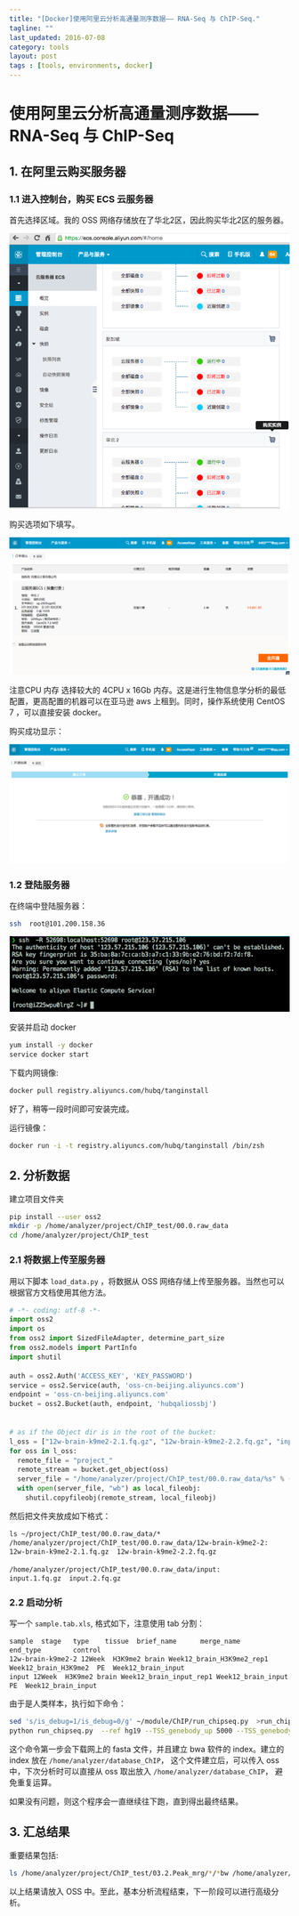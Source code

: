 ```yaml
---
title: "[Docker]使用阿里云分析高通量测序数据—— RNA-Seq 与 ChIP-Seq."
tagline: ""
last_updated: 2016-07-08
category: tools
layout: post
tags : [tools, environments, docker]
---
```


# 使用阿里云分析高通量测序数据—— RNA-Seq 与 ChIP-Seq

## 1. 在阿里云购买服务器

### 1.1 进入控制台，购买 ECS 云服务器
首先选择区域。我的 OSS 网络存储放在了华北2区，因此购买华北2区的服务器。

![Figure 1](/images/2016-07-08-AnalysisNGSonAliYum/Fig1.Console.png)

购买选项如下填写。

![Figure 2](/images/2016-07-08-AnalysisNGSonAliYum/Fig2.Buy.png)

注意CPU 内存 选择较大的 4CPU x 16Gb 内存。这是进行生物信息学分析的最低配置，更高配置的机器可以在亚马逊 aws 上租到。同时，操作系统使用  CentOS 7 ，可以直接安装 docker。

购买成功显示：

![Figure 3](/images/2016-07-08-AnalysisNGSonAliYum/Fig3.success.png)

### 1.2 登陆服务器

在终端中登陆服务器：

```bash
ssh  root@101.200.158.36
```

![Figure 4](/images/2016-07-08-AnalysisNGSonAliYum/Fig4.loginServer.png)

安装并启动 docker

```bash
yum install -y docker
service docker start
```

下载内网镜像:

```bash
docker pull registry.aliyuncs.com/hubq/tanginstall
```

好了，稍等一段时间即可安装完成。

运行镜像：

```bash
docker run -i -t registry.aliyuncs.com/hubq/tanginstall /bin/zsh
```

## 2. 分析数据

建立项目文件夹

```bash
pip install --user oss2
mkdir -p /home/analyzer/project/ChIP_test/00.0.raw_data
cd /home/analyzer/project/ChIP_test
```



### 2.1 将数据上传至服务器

用以下脚本 ```load_data.py``` ，将数据从 OSS 网络存储上传至服务器。当然也可以根据官方文档使用其他方法。

```python
# -*- coding: utf-8 -*-
import oss2
import os
from oss2 import SizedFileAdapter, determine_part_size
from oss2.models import PartInfo
import shutil

auth = oss2.Auth('ACCESS_KEY', 'KEY_PASSWORD')
service = oss2.Service(auth, 'oss-cn-beijing.aliyuncs.com')
endpoint = 'oss-cn-beijing.aliyuncs.com'
bucket = oss2.Bucket(auth, endpoint, 'hubqaliossbj')


# as if the Object dir is in the root of the bucket:
l_oss = ["12w-brain-k9me2-2.1.fq.gz", "12w-brain-k9me2-2.2.fq.gz", "input.1.fq.gz", "input.2.fq.gz"]
for oss in l_oss:
  remote_file = "project_"
  remote_stream = bucket.get_object(oss)
  server_file = "/home/analyzer/project/ChIP_test/00.0.raw_data/%s" % (oss)
  with open(server_file, "wb") as local_fileobj:
    shutil.copyfileobj(remote_stream, local_fileobj)
```

然后把文件夹放成如下格式：

```
ls ~/project/ChIP_test/00.0.raw_data/*
/home/analyzer/project/ChIP_test/00.0.raw_data/12w-brain-k9me2-2:
12w-brain-k9me2-2.1.fq.gz  12w-brain-k9me2-2.2.fq.gz

/home/analyzer/project/ChIP_test/00.0.raw_data/input:
input.1.fq.gz  input.2.fq.gz
```

### 2.2 启动分析

写一个 ```sample.tab.xls```, 格式如下，注意使用 tab 分割：

```
sample  stage   type    tissue  brief_name      merge_name      end_type        control
12w-brain-k9me2-2 12Week  H3K9me2 brain Week12_brain_H3K9me2_rep1 Week12_brain_H3K9me2  PE  Week12_brain_input
input 12Week  H3K9me2 brain Week12_brain_input_rep1 Week12_brain_input  PE  Week12_brain_input
```

由于是人类样本，执行如下命令：

```bash
sed 's/is_debug=1/is_debug=0/g' ~/module/ChIP/run_chipseq.py  >run_chipseq.py
python run_chipseq.py  --ref hg19 --TSS_genebody_up 5000 --TSS_genebody_down 5000 --TSS_promoter_up 5000 --TSS_promoter_down 5000 --Body_extbin_len 50 --Body_bincnt 100 --TSS_bin_len 1 --top_peak_idr 100000 sample.tab.xls
```

这个命令第一步会下载网上的 fasta 文件，并且建立 bwa 软件的 index。建立的 index 放在 ```/home/analyzer/database_ChIP```， 这个文件建立后，可以传入 oss 中，下次分析时可以直接从 oss 取出放入 ```/home/analyzer/database_ChIP```， 避免重复运算。

如果没有问题，则这个程序会一直继续往下跑，直到得出最终结果。

## 3. 汇总结果

重要结果包括:

```bash
ls /home/analyzer/project/ChIP_test/03.2.Peak_mrg/*/*bw /home/analyzer/project/ChIP_test/03.3.Peak_idr /home/analyzer/project/ChIP_test/StatInfo
```

以上结果请放入 OSS 中。至此，基本分析流程结束，下一阶段可以进行高级分析。
